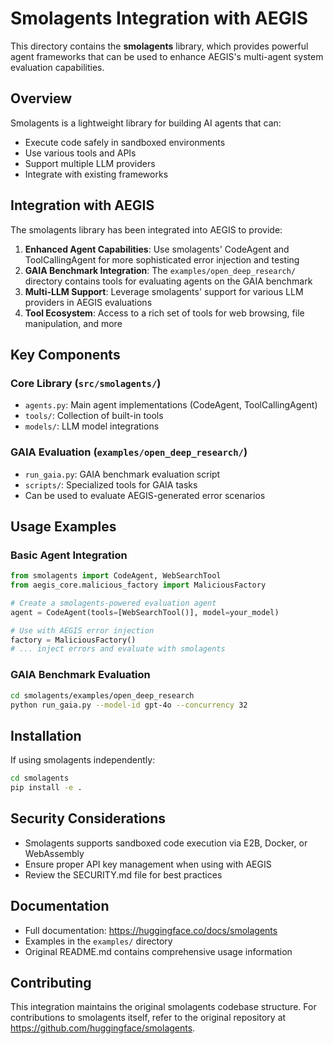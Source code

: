 # Smolagents Integration with AEGIS

This directory contains the **smolagents** library, which provides powerful agent frameworks that can be used to enhance AEGIS's multi-agent system evaluation capabilities.

## Overview

Smolagents is a lightweight library for building AI agents that can:
- Execute code safely in sandboxed environments
- Use various tools and APIs
- Support multiple LLM providers
- Integrate with existing frameworks

## Integration with AEGIS

The smolagents library has been integrated into AEGIS to provide:

1. **Enhanced Agent Capabilities**: Use smolagents' CodeAgent and ToolCallingAgent for more sophisticated error injection and testing
2. **GAIA Benchmark Integration**: The `examples/open_deep_research/` directory contains tools for evaluating agents on the GAIA benchmark
3. **Multi-LLM Support**: Leverage smolagents' support for various LLM providers in AEGIS evaluations
4. **Tool Ecosystem**: Access to a rich set of tools for web browsing, file manipulation, and more

## Key Components

### Core Library (`src/smolagents/`)
- `agents.py`: Main agent implementations (CodeAgent, ToolCallingAgent)
- `tools/`: Collection of built-in tools
- `models/`: LLM model integrations

### GAIA Evaluation (`examples/open_deep_research/`)
- `run_gaia.py`: GAIA benchmark evaluation script
- `scripts/`: Specialized tools for GAIA tasks
- Can be used to evaluate AEGIS-generated error scenarios

## Usage Examples

### Basic Agent Integration
```python
from smolagents import CodeAgent, WebSearchTool
from aegis_core.malicious_factory import MaliciousFactory

# Create a smolagents-powered evaluation agent
agent = CodeAgent(tools=[WebSearchTool()], model=your_model)

# Use with AEGIS error injection
factory = MaliciousFactory()
# ... inject errors and evaluate with smolagents
```

### GAIA Benchmark Evaluation
```bash
cd smolagents/examples/open_deep_research
python run_gaia.py --model-id gpt-4o --concurrency 32
```

## Installation

If using smolagents independently:
```bash
cd smolagents
pip install -e .
```

## Security Considerations

- Smolagents supports sandboxed code execution via E2B, Docker, or WebAssembly
- Ensure proper API key management when using with AEGIS
- Review the SECURITY.md file for best practices

## Documentation

- Full documentation: https://huggingface.co/docs/smolagents
- Examples in the `examples/` directory
- Original README.md contains comprehensive usage information

## Contributing

This integration maintains the original smolagents codebase structure. For contributions to smolagents itself, refer to the original repository at https://github.com/huggingface/smolagents.